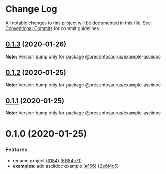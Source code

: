 # Change Log

All notable changes to this project will be documented in this file.
See [Conventional Commits](https://conventionalcommits.org) for commit guidelines.

## [0.1.3](https://github.com/presentosaurus/presentosaurus/compare/@presentosaurus/example-asciidoc@0.1.2...@presentosaurus/example-asciidoc@0.1.3) (2020-01-26)

**Note:** Version bump only for package @presentosaurus/example-asciidoc





## [0.1.2](https://github.com/presentosaurus/presentosaurus/compare/@presentosaurus/example-asciidoc@0.1.1...@presentosaurus/example-asciidoc@0.1.2) (2020-01-25)

**Note:** Version bump only for package @presentosaurus/example-asciidoc





## [0.1.1](https://github.com/presentosaurus/presentosaurus/compare/@presentosaurus/example-asciidoc@0.1.0...@presentosaurus/example-asciidoc@0.1.1) (2020-01-25)

**Note:** Version bump only for package @presentosaurus/example-asciidoc





# 0.1.0 (2020-01-25)


### Features

* rename project ([#184](https://github.com/presentosaurus/presentosaurus/issues/184)) ([6684c71](https://github.com/presentosaurus/presentosaurus/commit/6684c71))
* **examples:** add asciidoc example ([#166](https://github.com/presentosaurus/presentosaurus/issues/166)) ([2e6f4c6](https://github.com/presentosaurus/presentosaurus/commit/2e6f4c6))
